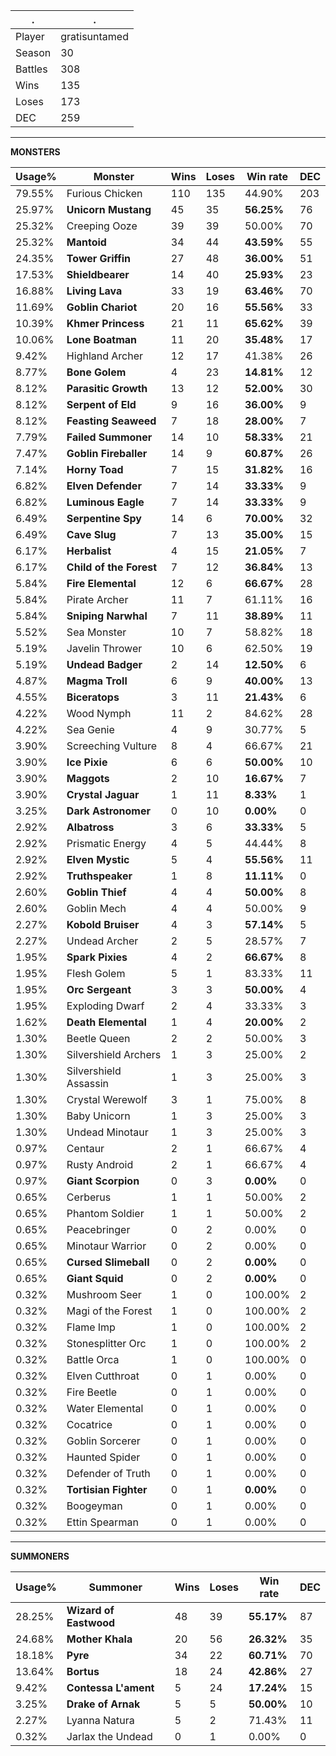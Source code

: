 .|.
|-|-
Player|gratisuntamed
Season|30
Battles|308
Wins|135
Loses|173
DEC|259

---
**MONSTERS**

Usage%|Monster|Wins|Loses|Win rate|DEC|
-|-|-|-|-|-|
79.55%|Furious Chicken|110|135|44.90%|203|
25.97%|**Unicorn Mustang**|45|35|**56.25%**|76|
25.32%|Creeping Ooze|39|39|50.00%|70|
25.32%|**Mantoid**|34|44|**43.59%**|55|
24.35%|**Tower Griffin**|27|48|**36.00%**|51|
17.53%|**Shieldbearer**|14|40|**25.93%**|23|
16.88%|**Living Lava**|33|19|**63.46%**|70|
11.69%|**Goblin Chariot**|20|16|**55.56%**|33|
10.39%|**Khmer Princess**|21|11|**65.62%**|39|
10.06%|**Lone Boatman**|11|20|**35.48%**|17|
9.42%|Highland Archer|12|17|41.38%|26|
8.77%|**Bone Golem**|4|23|**14.81%**|12|
8.12%|**Parasitic Growth**|13|12|**52.00%**|30|
8.12%|**Serpent of Eld**|9|16|**36.00%**|9|
8.12%|**Feasting Seaweed**|7|18|**28.00%**|7|
7.79%|**Failed Summoner**|14|10|**58.33%**|21|
7.47%|**Goblin Fireballer**|14|9|**60.87%**|26|
7.14%|**Horny Toad**|7|15|**31.82%**|16|
6.82%|**Elven Defender**|7|14|**33.33%**|9|
6.82%|**Luminous Eagle**|7|14|**33.33%**|9|
6.49%|**Serpentine Spy**|14|6|**70.00%**|32|
6.49%|**Cave Slug**|7|13|**35.00%**|15|
6.17%|**Herbalist**|4|15|**21.05%**|7|
6.17%|**Child of the Forest**|7|12|**36.84%**|13|
5.84%|**Fire Elemental**|12|6|**66.67%**|28|
5.84%|Pirate Archer|11|7|61.11%|16|
5.84%|**Sniping Narwhal**|7|11|**38.89%**|11|
5.52%|Sea Monster|10|7|58.82%|18|
5.19%|Javelin Thrower|10|6|62.50%|19|
5.19%|**Undead Badger**|2|14|**12.50%**|6|
4.87%|**Magma Troll**|6|9|**40.00%**|13|
4.55%|**Biceratops**|3|11|**21.43%**|6|
4.22%|Wood Nymph|11|2|84.62%|28|
4.22%|Sea Genie|4|9|30.77%|5|
3.90%|Screeching Vulture|8|4|66.67%|21|
3.90%|**Ice Pixie**|6|6|**50.00%**|10|
3.90%|**Maggots**|2|10|**16.67%**|7|
3.90%|**Crystal Jaguar**|1|11|**8.33%**|1|
3.25%|**Dark Astronomer**|0|10|**0.00%**|0|
2.92%|**Albatross**|3|6|**33.33%**|5|
2.92%|Prismatic Energy|4|5|44.44%|8|
2.92%|**Elven Mystic**|5|4|**55.56%**|11|
2.92%|**Truthspeaker**|1|8|**11.11%**|0|
2.60%|**Goblin Thief**|4|4|**50.00%**|8|
2.60%|Goblin Mech|4|4|50.00%|9|
2.27%|**Kobold Bruiser**|4|3|**57.14%**|5|
2.27%|Undead Archer|2|5|28.57%|7|
1.95%|**Spark Pixies**|4|2|**66.67%**|8|
1.95%|Flesh Golem|5|1|83.33%|11|
1.95%|**Orc Sergeant**|3|3|**50.00%**|4|
1.95%|Exploding Dwarf|2|4|33.33%|3|
1.62%|**Death Elemental**|1|4|**20.00%**|2|
1.30%|Beetle Queen|2|2|50.00%|3|
1.30%|Silvershield Archers|1|3|25.00%|2|
1.30%|Silvershield Assassin|1|3|25.00%|3|
1.30%|Crystal Werewolf|3|1|75.00%|8|
1.30%|Baby Unicorn|1|3|25.00%|3|
1.30%|Undead Minotaur|1|3|25.00%|3|
0.97%|Centaur|2|1|66.67%|4|
0.97%|Rusty Android|2|1|66.67%|4|
0.97%|**Giant Scorpion**|0|3|**0.00%**|0|
0.65%|Cerberus|1|1|50.00%|2|
0.65%|Phantom Soldier|1|1|50.00%|2|
0.65%|Peacebringer|0|2|0.00%|0|
0.65%|Minotaur Warrior|0|2|0.00%|0|
0.65%|**Cursed Slimeball**|0|2|**0.00%**|0|
0.65%|**Giant Squid**|0|2|**0.00%**|0|
0.32%|Mushroom Seer|1|0|100.00%|2|
0.32%|Magi of the Forest|1|0|100.00%|2|
0.32%|Flame Imp|1|0|100.00%|2|
0.32%|Stonesplitter Orc|1|0|100.00%|2|
0.32%|Battle Orca|1|0|100.00%|0|
0.32%|Elven Cutthroat|0|1|0.00%|0|
0.32%|Fire Beetle|0|1|0.00%|0|
0.32%|Water Elemental|0|1|0.00%|0|
0.32%|Cocatrice|0|1|0.00%|0|
0.32%|Goblin Sorcerer|0|1|0.00%|0|
0.32%|Haunted Spider|0|1|0.00%|0|
0.32%|Defender of Truth|0|1|0.00%|0|
0.32%|**Tortisian Fighter**|0|1|**0.00%**|0|
0.32%|Boogeyman|0|1|0.00%|0|
0.32%|Ettin Spearman|0|1|0.00%|0|

---
**SUMMONERS**

Usage%|Summoner|Wins|Loses|Win rate|DEC|
-|-|-|-|-|-|
28.25%|**Wizard of Eastwood**|48|39|**55.17%**|87|
24.68%|**Mother Khala**|20|56|**26.32%**|35|
18.18%|**Pyre**|34|22|**60.71%**|70|
13.64%|**Bortus**|18|24|**42.86%**|27|
9.42%|**Contessa L'ament**|5|24|**17.24%**|15|
3.25%|**Drake of Arnak**|5|5|**50.00%**|10|
2.27%|Lyanna Natura|5|2|71.43%|11|
0.32%|Jarlax the Undead|0|1|0.00%|0|
